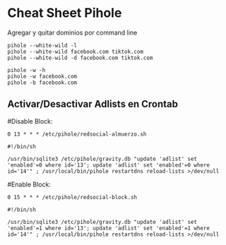 # Cheat Sheet Pihole

Agregar y quitar dominios por command line<br>
````
pihole --white-wild -l
pihole --white-wild facebook.com tiktok.com
pihole --white-wild -d facebook.com tiktok.com

pihole -w -h
pihole -w facebook.com
pihole -b facebook.com
````

## Activar/Desactivar Adlists en Crontab

#Disable Block:<br>
````
0 13 * * * /etc/pihole/redsocial-almuerzo.sh

#!/bin/sh

/usr/bin/sqlite3 /etc/pihole/gravity.db "update 'adlist' set 'enabled'=0 where id='13'; update 'adlist' set 'enabled'=0 where id='14'" ; /usr/local/bin/pihole restartdns reload-lists >/dev/null
````

#Enable Block:<br>
````
0 15 * * * /etc/pihole/redsocial-block.sh

#!/bin/sh

/usr/bin/sqlite3 /etc/pihole/gravity.db "update 'adlist' set 'enabled'=1 where id='13'; update 'adlist' set 'enabled'=1 where id='14'" ; /usr/local/bin/pihole restartdns reload-lists >/dev/null
````


